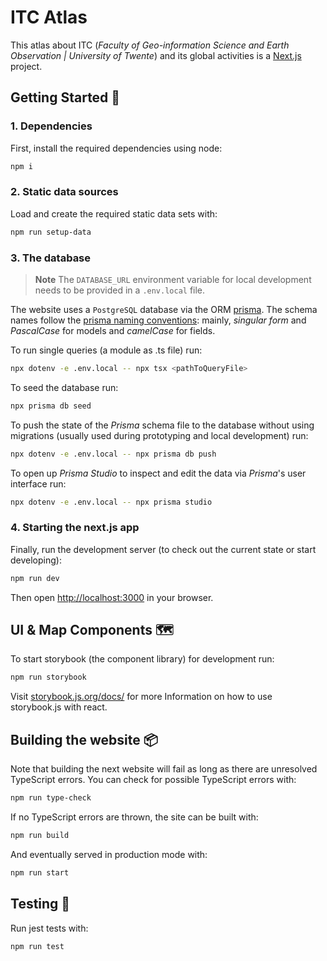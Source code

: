 # ITC Atlas

This atlas about ITC (_Faculty of Geo-information Science and Earth Observation | University of Twente_) and its global activities is a [Next.js](https://nextjs.org/) project.

## Getting Started 🚀

### 1. Dependencies

First, install the required dependencies using node:

```bash
npm i
```

### 2. Static data sources

Load and create the required static data sets with:

```bash
npm run setup-data
```

### 3. The database

> **Note**
> The `DATABASE_URL` environment variable for local development needs to be provided in a `.env.local` file.

The website uses a `PostgreSQL` database via the ORM [prisma](https://prisma.io/).
The schema names follow the [prisma naming conventions](https://www.prisma.io/docs/reference/api-reference/prisma-schema-reference#naming-conventions): mainly, _singular form_ and _PascalCase_ for models and _camelCase_ for fields.

To run single queries (a module as .ts file) run:

```bash
npx dotenv -e .env.local -- npx tsx <pathToQueryFile>
```

To seed the database run:

```bash
npx prisma db seed
```

To push the state of the _Prisma_ schema file to the database without using migrations (usually used during prototyping and local development) run:

```bash
npx dotenv -e .env.local -- npx prisma db push
```

To open up _Prisma Studio_ to inspect and edit the data via _Prisma_'s user interface run:

```bash
npx dotenv -e .env.local -- npx prisma studio
```

### 4. Starting the next.js app

Finally, run the development server (to check out the current state or start developing):

```bash
npm run dev
```

Then open [http://localhost:3000](http://localhost:3000) in your browser.

## UI & Map Components 🗺

To start storybook (the component library) for development run:

```bash
npm run storybook
```

Visit [storybook.js.org/docs/](https://storybook.js.org/docs/react/get-started/introduction) for more Information on how to use storybook.js with react.

## Building the website 📦

Note that building the next website will fail as long as there are unresolved TypeScript errors.
You can check for possible TypeScript errors with:

```bash
npm run type-check
```

If no TypeScript errors are thrown, the site can be built with:

```bash
npm run build
```

And eventually served in production mode with:

```bash
npm run start
```

## Testing 🧪

Run jest tests with:

```bash
npm run test
```
